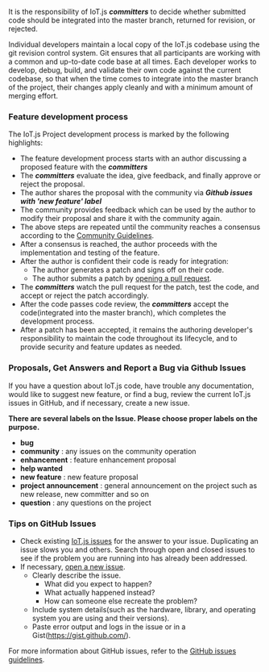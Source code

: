 It is the responsibility of IoT.js **_committers_** to decide whether submitted code should be integrated into the master branch, returned for revision, or rejected.

Individual developers maintain a local copy of the IoT.js codebase using the git revision control system. Git ensures that all participants are working with a common and up-to-date code base at all times. Each developer works to develop, debug, build, and validate their own code against the current codebase, so that when the time comes to integrate into the master branch of the project, their changes apply cleanly and with a minimum amount of merging effort.

### Feature development process

The IoT.js Project development process is marked by the following highlights:
* The feature development process starts with an author discussing a proposed feature with the **_committers_**
* The **_committers_** evaluate the idea, give feedback, and finally approve or reject the proposal.
* The author shares the proposal with the community via **_Github issues with 'new feature' label_**
* The community provides feedback which can be used by the author to modify their proposal and share it with the community again.
* The above steps are repeated until the community reaches a consensus according to the [Community Guidelines](https://github.com/Samsung/IoT.js/wiki/Community-Guidelines).
* After a consensus is reached, the author proceeds with the implementation and testing of the feature.
* After the author is confident their code is ready for integration:
  - The author generates a patch and signs off on their code.
  - The author submits a patch by [opening a pull request](https://guides.github.com/activities/hello-world/#pr).
* The **_committers_** watch the pull request for the patch, test the code, and accept or reject the patch accordingly.
* After the code passes code review, the **_committers_** accept the code(integrated into the master branch), which completes the development process.
* After a patch has been accepted, it remains the authoring developer's responsibility to maintain the code throughout its lifecycle, and to provide security and feature updates as needed.

### Proposals, Get Answers and Report a Bug via Github Issues

If you have a question about IoT.js code, have trouble any documentation, would like to suggest new feature, or find a bug, review the current IoT.js issues in GitHub, and if necessary, create a new issue.

**There are several labels on the Issue. Please choose proper labels on the purpose.**
* **bug**
* **community** : any issues on the community operation
* **enhancement** : feature enhancement proposal
* **help wanted**
* **new feature** : new feature proposal
* **project announcement** : general announcement on the project such as new release, new committer and so on
* **question** : any questions on the project

### Tips on GitHub Issues

* Check existing [IoT.js issues](https://github.com/Samsung/IoT.js/issues) for the answer to your issue.
Duplicating an issue slows you and others. Search through open and closed issues to see if the problem you are running into has already been addressed.
* If necessary, [open a new issue](https://github.com/Samsung/IoT.js/issues/new).
  - Clearly describe the issue. 
     + What did you expect to happen?
     + What actually happened instead?
     + How can someone else recreate the problem?
  - Include system details(such as the hardware, library, and operating system you are using and their versions).
  - Paste error output and logs in the issue or in a Gist(https://gist.github.com/). 

For more information about GitHub issues, refer to the [GitHub issues guidelines](https://guides.github.com/features/issues/).